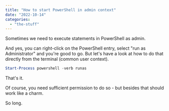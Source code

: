```yaml
---
title: "How to start PowerShell in admin context"
date: "2022-10-14"
categories: 
  - "the-stuff"
---
```


Sometimes we need to execute statements in PowerShell as admin.

And yes, you can right-click on the PowerShell entry, select "run as Administrator" and you're good to go. But let's have a look at how to do that directly from the terminal (common user context).

```powershell
Start-Process powershell -verb runas
```

That's it.

Of course, you need sufficient permission to do so - but besides that should work like a charm.

So long.
